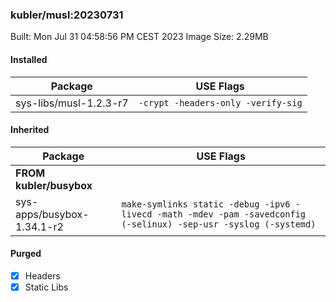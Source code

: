 ### kubler/musl:20230731

Built: Mon Jul 31 04:58:56 PM CEST 2023
Image Size: 2.29MB

#### Installed
Package | USE Flags
--------|----------
sys-libs/musl-1.2.3-r7 | `-crypt -headers-only -verify-sig`
#### Inherited
Package | USE Flags
--------|----------
**FROM kubler/busybox** |
sys-apps/busybox-1.34.1-r2 | `make-symlinks static -debug -ipv6 -livecd -math -mdev -pam -savedconfig (-selinux) -sep-usr -syslog (-systemd)`

#### Purged
- [x] Headers
- [x] Static Libs
